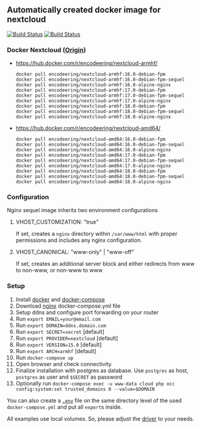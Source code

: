 ## Automatically created docker image for nextcloud

[![Build Status](https://travis-ci.org/encodeering/docker-cloud.svg?branch=master)](https://travis-ci.org/encodeering/docker-cloud)
[![Build Status](https://semaphoreci.com/api/v1/encodeering/docker-cloud/branches/master/shields_badge.svg)](https://semaphoreci.com/encodeering/docker-cloud)

### Docker Nextcloud  ([Origin](https://github.com/nextcloud/docker))

- https://hub.docker.com/r/encodeering/nextcloud-armhf/

    ```docker pull encodeering/nextcloud-armhf:16.0-debian-fpm```  
    ```docker pull encodeering/nextcloud-armhf:16.0-debian-fpm-sequel```  
    ```docker pull encodeering/nextcloud-armhf:16.0-alpine-nginx```  
    ```docker pull encodeering/nextcloud-armhf:17.0-debian-fpm```  
    ```docker pull encodeering/nextcloud-armhf:17.0-debian-fpm-sequel```  
    ```docker pull encodeering/nextcloud-armhf:17.0-alpine-nginx```  
    ```docker pull encodeering/nextcloud-armhf:18.0-debian-fpm```  
    ```docker pull encodeering/nextcloud-armhf:18.0-debian-fpm-sequel```  
    ```docker pull encodeering/nextcloud-armhf:18.0-alpine-nginx```

- https://hub.docker.com/r/encodeering/nextcloud-amd64/

    ```docker pull encodeering/nextcloud-amd64:16.0-debian-fpm```  
    ```docker pull encodeering/nextcloud-amd64:16.0-debian-fpm-sequel```  
    ```docker pull encodeering/nextcloud-amd64:16.0-alpine-nginx```  
    ```docker pull encodeering/nextcloud-amd64:17.0-debian-fpm```  
    ```docker pull encodeering/nextcloud-amd64:17.0-debian-fpm-sequel```  
    ```docker pull encodeering/nextcloud-amd64:17.0-alpine-nginx```  
    ```docker pull encodeering/nextcloud-amd64:18.0-debian-fpm```  
    ```docker pull encodeering/nextcloud-amd64:18.0-debian-fpm-sequel```  
    ```docker pull encodeering/nextcloud-amd64:18.0-alpine-nginx```


### Configuration

Nginx sequel image inherits two environment configurations

1. VHOST_CUSTOMIZATION: "true"

   If set, creates a `nginx` directory within `/var/www/html` with proper permissions and includes any nginx configuration.

2. VHOST_CANONICAL: "www-only" | "www-off"

   If set, creates an additional server block and either redirects from www to non-www, or non-www to www

### Setup

1. Install [docker](https://docs.docker.com/install/) and [docker-compose](https://docs.docker.com/compose/install)
1. Download [nginx](examples/nginx/docker-compose.yml) docker-compose.yml file
1. Setup ddns and configure port forwarding on your router
1. Run `export EMAIL=your@email.com`
1. Run `export DOMAIN=ddns.domain.com`
1. Run `export SECRET=secret` [default]
1. Run `export PROVIDER=nextcloud` [default]
1. Run `export VERSION=15.0` [default]
1. Run `export ARCH=armhf` [default]
1. Run `docker-compose up`
1. Open browser and check connectivity
1. Finalize installation with postgres as database. Use `postgres` as host, `postgres` as user and `$SECRET` as password
1. Optionally run `docker-compose exec -u www-data cloud php occ config:system:set trusted_domains 0 --value=$DOMAIN`

You can also create a [`.env`](https://docs.docker.com/compose/environment-variables/#the-env-file) file on the same directory level of the used `docker-compose.yml` and put all `export`s inside.

All examples use local volumes. So, please adjust the [driver](https://docs.docker.com/engine/extend/legacy_plugins/#volume-plugins) to your needs.
